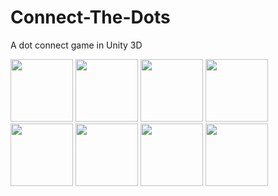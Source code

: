 # Connect-The-Dots
A dot connect game in Unity 3D

<img src="https://user-images.githubusercontent.com/42331751/128630845-cfe303a9-9fb7-4926-852d-5029671476f1.jpeg" width="100">
<img src="https://user-images.githubusercontent.com/42331751/128630841-35fc8d94-e17e-493f-8462-8a4fab59ba7a.jpeg" width="100">
<img src="https://user-images.githubusercontent.com/42331751/128630860-cc473f8e-b6cd-4cd9-9f8f-6ddbd5922ab0.jpeg" width="100">
<img src="https://user-images.githubusercontent.com/42331751/128630858-4b7af72f-a7fb-402f-a607-2ca4905fc859.jpeg" width="100">
<img src="https://user-images.githubusercontent.com/42331751/128630856-d33cce61-73dc-4a95-be65-cb62abce0dff.jpeg" width="100">
<img src="https://user-images.githubusercontent.com/42331751/128630853-bc278b55-32ff-4c80-b8db-8632adf5317e.jpeg" width="100">
<img src="https://user-images.githubusercontent.com/42331751/128630846-3ea33fcf-e51c-40ab-97d1-6d36b90dfc68.jpeg" width="100">
<img src="https://user-images.githubusercontent.com/42331751/128630842-b1e2dc64-bdb2-4b0d-8dcb-176f3279d8d0.jpeg" width="100">



